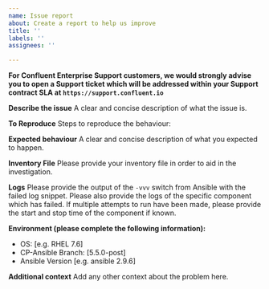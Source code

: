```yaml
---
name: Issue report
about: Create a report to help us improve
title: ''
labels: ''
assignees: ''

---
```


**For Confluent Enterprise Support customers, we would strongly advise you to open a Support ticket which will be addressed within your Support contract SLA at ```https://support.confluent.io```**

**Describe the issue**
A clear and concise description of what the issue is.

**To Reproduce**
Steps to reproduce the behaviour:

**Expected behaviour**
A clear and concise description of what you expected to happen.

**Inventory File**
Please provide your inventory file in order to aid in the investigation.

**Logs**
Please provide the output of the ```-vvv``` switch from Ansible with the failed log snippet. Please also provide the logs of the specific component which has failed.  If multiple attempts to run have been made, please provide the start and stop time of the component if known.

**Environment (please complete the following information):**
 - OS: [e.g. RHEL 7.6]
 - CP-Ansible Branch: [5.5.0-post]
 - Ansible Version [e.g. ansible 2.9.6]


**Additional context**
Add any other context about the problem here.
